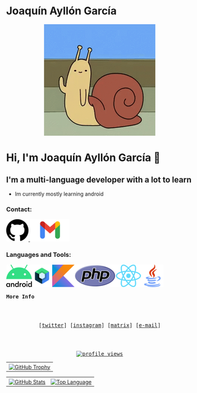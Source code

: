 # Joaquín Ayllón García
<p align="center">
<img loading="lazy" src="img/hi-hello.gif" height="300">
</p>

# Hi, I'm Joaquín Ayllón García 👋

## I'm a multi-language developer with a lot to learn

- Im currently mostly learning android

### Contact:

<a href="https://github.com/JoaquinAyG" target="_blank">
<img loading="lazy" src="img/GitHub.png" height="60">
</a>
<a href="mailto:joaquin.ayllongar@gmail.com" target="_blank">
<img loading="lazy" src="img/logo-Gmail.png" height= "60">
</a>

### Languages and Tools:
<img loading="lazy" src="img/Android_logo_2019_(stacked).svg.png" height= "60"><img loading="lazy" src="img/Jetpack_logo.png" height= "60"><img loading="lazy" src="img/kotlin_logo.png" height= "60"><img loading="lazy" src="img/PHP-logo.svg.png" height= "60"><img loading="lazy" src="img/React_(web_framework)-Logo.wine.png" height= "60"><img loading="lazy" src="img/Java_(programming_language)-Logo.wine.png" height= "60">

<summary><samp><b>More Info</b></samp></summary>

<h2></h2><br>

<!-- Contact Me -->
<p align="center">
  <samp>
    [<a href="https://twitter.com/rxxxyhn">twitter</a>]
    [<a href="https://instagram.com/rayhankafipratama">instagram</a>]
    [<a href="https://matrix.to/#/@rxyhn:matrix.org">matrix</a>]
    [<a href="mailto:rxyhn.dev@gmail.com">e-mail</a>]
  </samp>
</p>

<h2></h2><br>

<!-- Profile Views Badge -->
<p align="center">
  <samp>
  <a href="#--------">
    <img src="https://komarev.com/ghpvc/?username=rxyhn&label=Profile+Views&color=grey" alt="profile views" /> 
  </a>
  </samp>
</p>

<!-- Github Trophy -->
<div align="center">
  <table>
    <tr>
      <td><a href="#--------"><img align="center" alt="GitHub Trophy" src="https://github-trophies.vercel.app/?username=rxyhn&rank=SECRET,SSS,SS,S,AAA,AA,A&row=2&column=3&margin-w=15&margin-h=15&no-frame=true&theme=nord"></a></td>
    </tr>
  </table>
</div>

<!-- Github Stats -->
<div align="center">
  <table>
    <tr>
      <td><a href="#--------"><img height="137px" align="center" alt="GitHub Stats" src="https://github-readme-stats.vercel.app/api?username=rxyhn&count_private=true&show_icons=true&include_all_commits=true&line_height=21&hide_border=true&theme=nord"/></a></td>
      <td><a href="#--------"><img height="137px" align="center" alt="Top Language" src="https://github-readme-stats.vercel.app/api/top-langs/?username=rxyhn&layout=compact&line_height=21&hide_border=true&theme=nord"/></a></td>
    </tr>
  </table>
</div>

</details>
</div>
